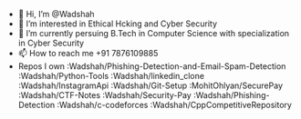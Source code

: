 - 👋 Hi, I’m @Wadshah
- 👀 I’m interested in Ethical Hcking and Cyber Security
- 🌱 I’m currently persuing B.Tech in Computer Science with specialization in Cyber Security
- 📫 How to reach me +91 7876109885
- Repos I own 
:Wadshah/Phishing-Detection-and-Email-Spam-Detection
:Wadshah/Python-Tools
:Wadshah/linkedin_clone
:Wadshah/InstagramApi
:Wadshah/Git-Setup
:MohitOhlyan/SecurePay
:Wadshah/CTF-Notes
:Wadshah/Security-Pay
:Wadshah/Phishing-Detection
:Wadshah/c-codeforces
:Wadshah/CppCompetitiveRepository

<!---
Wadshah/Wadshah is a ✨ special ✨ repository because its `README.md` (this file) appears on your GitHub profile.
You can click the Preview link to take a look at your changes.
--->
